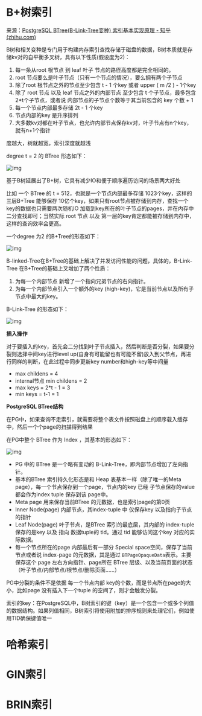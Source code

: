 # B+树索引

来源：[PostgreSQL BTree(B-Link-Tree变种) 索引基本实现原理 - 知乎 (zhihu.com)](https://zhuanlan.zhihu.com/p/639226810)

B树和相关变种是专门用于构建内存索引查找存储于磁盘的数据，B树本质就是存储kv对的自平衡多叉树，具有以下性质(假设度为2)：

1. 每一条从root 根节点 到 leaf 叶子 节点的路径高度都是完全相同的。
2. root 节点要么是叶子节点（只有一个节点的情况），要么拥有两个子节点
3. 除了root 根节点之外的节点至少包含 t - 1 个key 或者 upper ( m /2 ) - 1个key
4. 除了 root 节点 以及 leaf 节点之外的内部节点 至少包含 t 个子节点，最多包含2*t个子节点，或者说 内部节点的子节点个数等于其当前包含的 key 个数 + 1
5. 每一个节点内部最多存储 2t - 1 个key
6. 节点内部的key 是升序排列
7. 大多数kv对都在叶子节点，也允许内部节点保存kv对，叶子节点有n个key，就有n+1个指针

度越大，树就越宽，索引深度就越浅

degree t = 2 的 BTree 形态如下：

![img](https://pic2.zhimg.com/80/v2-6d96bedc46a1794b2aa48ff4b71bd7d5_720w.webp)

基于B树延展出了B+树，它具有减少IO和便于顺序遍历访问的场景两大好处

比如 一个 BTree 的 t = 512，也就是一个节点内部最多存储 1023个key，这样的三层B+Tree 能够保存 10亿个key，如果只有root节点被存储到内存，查找一个key的数据也只需要两次随机IO 加载到key所在的叶子节点的pages，并在内存中二分查找即可；当然实际 root 节点 以及 第一层的key肯定都能被存储到内存中，这样的查询效率会更高。

一个degree 为2 的B+Tree的形态如下：

![img](https://pic4.zhimg.com/80/v2-8f5a4344be24518c7aae3821c5fa7f4b_720w.webp)

B-linked-Tree在B+Tree的基础上解决了并发访问性能的问题，具体的，B-Link-Tree 在B+Tree的基础上又增加了两个性质：

1. 为每一个内部节点 新增了一个指向兄弟节点的右向指针。
2. 为每一个内部节点引入一个额外的key (high-key)，它是当前节点以及所有子节点中最大的key。

B-Link-Tree 的形态如下：

![img](https://pic3.zhimg.com/80/v2-6bbb0288559fc6e8189c9c0c79b3318a_720w.webp)

**插入操作**

对于要插入的key，首先会二分找到叶子节点插入，然后判断是否分裂，如果要分裂则选择中间key进行level up(自身有可能留也有可能不留)放入到父节点，再进行同样的判断，在此过程中同步更新key number和high-key等中间量

- max childens = 4
- internal节点 min childens = 2
- max keys = 2*t - 1 = 3
- min keys = t-1 = 1

**PostgreSQL BTree结构**

在PG中，如果查询不走索引，就需要将整个表文件按照磁盘上的顺序载入缓存中，然后一个个page的扫描得到结果

在PG中整个 BTree 作为 Index ，其基本的形态如下：

![img](https://pic1.zhimg.com/80/v2-8ed152d106ea195db87fae78962c6334_720w.webp)

- PG 中的 BTree 是一个略有变动的 B-Link-Tree，即内部节点增加了左向指针。
- 基本的BTree 索引持久化形态是和 Heap 表基本一样（除了唯一的Meta page），每一个节点保存到一个page，节点内的key 已经 子节点保存的value都会作为index tuple 保存到该 page中。
- Meta page 用来保存当前BTree 的元数据，也是索引page的第0页
- Inner Node(page) 内部节点，其index-tuple 中 仅保存key 以及指向子节点的指针
- Leaf Node(page) 叶子节点，是BTree 索引的最底层，其内部的 index-tuple 保存的是key 以及 指向 数据tuple的 tid。通过 tid 能够访问这个key 对应的实际数据。
- 每一个节点所在的page 内部最后有一部分 Special space空间，保存了当前节点或者说 index-page 的元数据，其是通过 `BTPageOpaqueData`表示。主要保存这个 page 左右方向指针、page所在 BTree 层级、以及当前页面的状态（叶子节点/内部节点/根节点/删除页面......）

PG中分裂的条件不是依据 每一个节点内部 key的个数，而是节点所在page的大小，比如page 没有插入下一个tuple 的空间了，则才会触发分裂。

索引的key：在PostgreSQL中，B树索引的键（key）是一个包含一个或多个列值的数据结构。如果列值相同，B树索引将使用附加的排序规则来处理它们，例如使用TID确保键值唯一

# 哈希索引





# GIN索引





# BRIN索引



